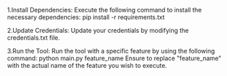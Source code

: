 1.Install Dependencies:
Execute the following command to install the necessary dependencies:
pip install -r requirements.txt

2.Update Credentials:
Update your credentials by modifying the credentials.txt file.

3.Run the Tool:
Run the tool with a specific feature by using the following command:
python main.py feature_name
Ensure to replace "feature_name" with the actual name of the feature you wish to execute.
